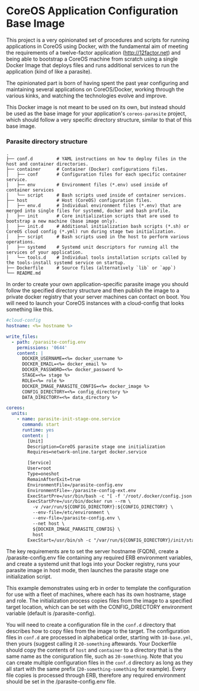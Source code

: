 CoreOS Application Configuration Base Image
==

This project is a very opinionated set of procedures and scripts for running applications in CoreOS using Docker, with the fundamental aim of meeting the requirements of a twelve-factor application (http://12factor.net) and being able to bootstrap a CoreOS machine from scratch using a single Docker Image that deploys files and runs additional services to run the application (kind of like a parasite).

The opinionated part is born of having spent the past year configuring and maintaining several applications on CoreOS/Docker, working through the various kinks, and watching the technologies evolve and improve.

This Docker image is not meant to be used on its own, but instead should be used as the base image for your application's `coreos-parasite` project, which should follow a very specific directory structure, similar to that of this base image.

### Parasite directory structure

    .
    ├── conf.d         # YAML instructions on how to deploy files in the host and container directories.
    ├── container      # Container (Docker) configurations files.
    │   ├── conf       # Configuration files for each specific container service.
    │   ├── env        # Environment files (*.env) used inside of container services
    │   └── script     # Bash scripts used inside of container services.
    ├── host           # Host (CoreOS) configuration files.
    │   ├── env.d      # Individual environment files (*.env) that are merged into single files for systemd, docker and bash profile.
    │   ├── init       # Core initialization scripts that are used to bootstrap a new machine (base image only).
    │   ├── init.d     # Additional initialization bash scripts (*.sh) or CoreOS cloud config (*.yml) run during stage two initialization.
    │   ├── script     # Bash scripts used in the host to perform various operations.
    │   ├── systemd    # Systemd unit descriptors for running all the services of your application.
    │   └── tools.d    # Individual tools installation scripts called by the tools-install systemd service on startup.
    ├── Dockerfile     # Source files (alternatively `lib` or `app`)
    └── README.md

In order to create your own application-specific parasite image you should follow the specified directory structure and then publish the image to a private docker registry that your server machines can contact on boot.  You will need to launch your CoreOS instances with a cloud-config that looks something like this.

```yaml
#cloud-config
hostname: <%= hostname %>

write_files:
  - path: /parasite-config.env
    permissions: '0644'
    content: |
      DOCKER_USERNAME=<%= docker_username %>
      DOCKER_EMAIL=<%= docker_email %>
      DOCKER_PASSWORD=<%= docker_password %>
      STAGE=<%= stage %>
      ROLE=<%= role %>
      DOCKER_IMAGE_PARASITE_CONFIG=<%= docker_image %>
      CONFIG_DIRECTORY=<%= config_directory %>
      DATA_DIRECTORY=<%= data_directory %>

coreos:
  units:
    - name: parasite-init-stage-one.service
      command: start
      runtime: yes
      content: |
        [Unit]
        Description=CoreOS parasite stage one initialization
        Requires=network-online.target docker.service

        [Service]
        User=root
        Type=oneshot
        RemainAfterExit=true
        EnvironmentFile=/parasite-config.env
        EnvironmentFile=-/parasite-config-ext.env
        ExecStartPre=/usr/bin/bash -c "[ -f '/root/.docker/config.json' ] || [ -f '/root/.dockercfg' ] || docker login -u ${DOCKER_USERNAME} -e ${DOCKER_EMAIL} -p ${DOCKER_PASSWORD}"
        ExecStartPre=/usr/bin/docker run --rm \
          -v /var/run/${CONFIG_DIRECTORY}:${CONFIG_DIRECTORY} \
          --env-file=/etc/environment \
          --env-file=/parasite-config.env \
          --net host \
          ${DOCKER_IMAGE_PARASITE_CONFIG} \
          host
        ExecStart=/usr/bin/sh -c "/var/run/${CONFIG_DIRECTORY}/init/stage-one"
```

The key requirements are to set the server hostname (FQDN), create a /parasite-config.env file containing any required ERB environment variables, and create a systemd unit that logs into your Docker registry, runs your parasite image in host mode, then launches the parasite stage one initialization script.

This example demonstrates using erb in order to template the configuration for use with a fleet of machines, where each has its own hostname, stage and role.  The initialization process copies files from the image to a specified target location, which can be set with the CONFIG_DIRECTORY environment variable (default is /parasite-config).

You will need to create a configuration file in the `conf.d` directory that describes how to copy files from the image to the target.  The configuration files in `conf.d` are processed in alphabetical order, starting with `10-base.yml`, then yours (suggest calling it `20-something` aftewards.  Your Dockerfile should copy the contents of `host` and `container` to a directory that is the same name as the coniguration file, such as `20-something`.  Note that you can create multiple configuration files in the `conf.d` directory as long as they all start with the same prefix (`20-something-something` for example).  Every file copies is processed through ERB, therefore any required environment should be set in the /parasite-config.env file.
